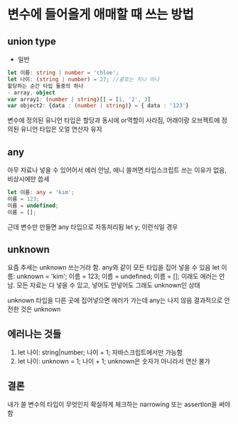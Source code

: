 # 변수에 들어올게 애매할 때 쓰는 방법

## union type
- 일반
```typescript
let 이름: string | number = 'chloe';
let 나이: (string | number) = 27; //괄호는 치나 마나
할당하는 순간 타입 둘중의 하나
- array, object
var array1: (number | string)[] = [1, '2', 3]
var object2: {data : (number | string)} = { data : '123'}
```
변수에 정의된 유니언 타입은 할당과 동시에 or역할이 사라짐, 어래이랑 오브젝트에 정의된 유니언 타입은 오얼 연산자 유지

## any
아무 자료나 넣을 수 있어어서 에러 안남, 애니 쓸꺼면 타입스크립트 쓰는 이유가 없음, 비상시에만 씁세
```typescript
let 이름: any = 'kim';
이름 = 123;
이름 = undefined;
이름 = [];
```
근데 변수만 만들면 any 타입으로 자동처리됨 let y; 이런식일 경우

## unknown
요즘 추세는 unknown 쓰는거라 함. any와 같이 모든 타입을 집어 넣을 수 있음
let 이름: unknown = 'kim';
이름 = 123;
이름 = undefined;
이름 = [];
이래도 에러는 안남. 모든 자료는 다 넣을 수 있고, 넣어도 안넣어도 그래도 unknown인 상태

unknown 타입을 다른 곳에 집어넣으면 에러가 가는데 any는 나지 않음
결과적으로 안전한 것은 unknown

## 에러나는 것들
1) let 나이: string|number; 나이 + 1; 자바스크립트에서만 가능함
2) let 나이: unknown = 1; 나이 + 1; unknown은 숫자가 아니라서 연산 불가

## 결론
내가 쓸 변수의 타입이 무엇인지 확실하게 체크하는 narrowing 또는 assertion을 써야 함